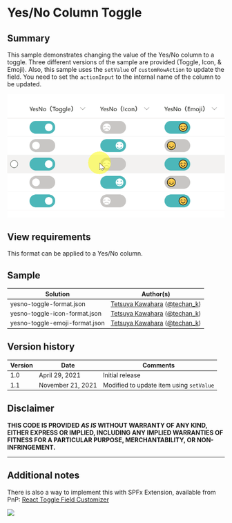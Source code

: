 # Yes/No Column Toggle

## Summary
This sample demonstrates changing the value of the Yes/No column to a toggle. Three different versions of the sample are provided (Toggle, Icon, & Emoji). Also, this sample uses the `setValue` of `customRowAction` to update the field. You need to set the `actionInput` to the internal name of the column to be updated.

![screenshot of the sample](./assets/screenshot.gif)

## View requirements
This format can be applied to a Yes/No column.

## Sample

Solution|Author(s)
--------|---------
yesno-toggle-format.json | [Tetsuya Kawahara](https://github.com/tecchan1107) ([@techan_k](https://twitter.com/techan_k))
yesno-toggle-icon-format.json | [Tetsuya Kawahara](https://github.com/tecchan1107) ([@techan_k](https://twitter.com/techan_k))
yesno-toggle-emoji-format.json | [Tetsuya Kawahara](https://github.com/tecchan1107) ([@techan_k](https://twitter.com/techan_k))

## Version history

Version |Date              |Comments
--------|------------------|--------
1.0     |April 29, 2021    |Initial release
1.1     |November 21, 2021 |Modified to update item using `setValue`

## Disclaimer
**THIS CODE IS PROVIDED *AS IS* WITHOUT WARRANTY OF ANY KIND, EITHER EXPRESS OR IMPLIED, INCLUDING ANY IMPLIED WARRANTIES OF FITNESS FOR A PARTICULAR PURPOSE, MERCHANTABILITY, OR NON-INFRINGEMENT.**

---

## Additional notes

There is also a way to implement this with SPFx Extension, available from PnP: [React Toggle Field Customizer](https://github.com/pnp/sp-dev-fx-extensions/tree/main/samples/react-field-toggle)

<img src="https://pnptelemetry.azurewebsites.net/list-formatting/column-samples/yesno-toggle-format" />
